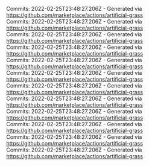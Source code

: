 Commits: 2022-02-25T23:48:27.206Z - Generated via https://github.com/marketplace/actions/artificial-grass
<br>
Commits: 2022-02-25T23:48:27.206Z - Generated via https://github.com/marketplace/actions/artificial-grass
<br>
Commits: 2022-02-25T23:48:27.206Z - Generated via https://github.com/marketplace/actions/artificial-grass
<br>
Commits: 2022-02-25T23:48:27.206Z - Generated via https://github.com/marketplace/actions/artificial-grass
<br>
Commits: 2022-02-25T23:48:27.206Z - Generated via https://github.com/marketplace/actions/artificial-grass
<br>
Commits: 2022-02-25T23:48:27.206Z - Generated via https://github.com/marketplace/actions/artificial-grass
<br>
Commits: 2022-02-25T23:48:27.206Z - Generated via https://github.com/marketplace/actions/artificial-grass
<br>
Commits: 2022-02-25T23:48:27.206Z - Generated via https://github.com/marketplace/actions/artificial-grass
<br>
Commits: 2022-02-25T23:48:27.206Z - Generated via https://github.com/marketplace/actions/artificial-grass
<br>
Commits: 2022-02-25T23:48:27.206Z - Generated via https://github.com/marketplace/actions/artificial-grass
<br>
Commits: 2022-02-25T23:48:27.206Z - Generated via https://github.com/marketplace/actions/artificial-grass
<br>
Commits: 2022-02-25T23:48:27.206Z - Generated via https://github.com/marketplace/actions/artificial-grass
<br>
